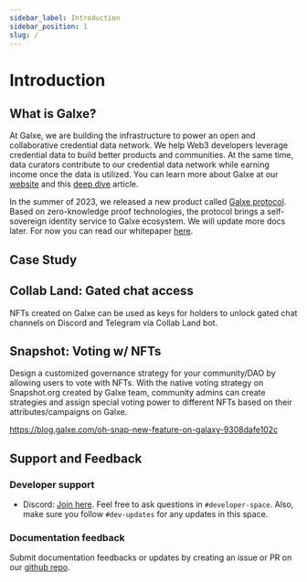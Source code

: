 ```yaml
---
sidebar_label: Introduction
sidebar_position: 1
slug: /
---
```


# Introduction

## What is Galxe?

At Galxe, we are building the infrastructure to power an open and collaborative credential data network. We help Web3 developers leverage credential data to build better products and communities. At the same time, data curators contribute to our credential data network while earning income once the data is utilized. You can learn more about Galxe at our [website](http://galxe.com) and this [deep dive](https://blog.galxe.com/deep-dive-into-project-galaxy-abd33eceb19b) article.

In the summer of 2023, we released a new product called [Galxe protocol](https://galxe.com/protocol). Based on zero-knowledge proof technologies, the protocol brings a self-sovereign identity service to Galxe ecosystem. We will update more docs later. For now you can read our whitepaper [here](https://github.com/Galxe/protocol-whitepaper).

## Case Study

## Collab Land: Gated chat access

NFTs created on Galxe can be used as keys for holders to unlock gated chat channels on Discord and Telegram via Collab Land bot.

## Snapshot: Voting w/ NFTs

Design a customized governance strategy for your community/DAO by allowing users to vote with NFTs. With the native voting strategy on Snapshot.org created by Galxe team, community admins can create strategies and assign special voting power to different NFTs based on their attributes/campaigns on Galxe.

<https://blog.galxe.com/oh-snap-new-feature-on-galaxy-9308dafe102c>


## Support and Feedback

### Developer support

- Discord: [Join here](https://discord.io/GalxeHQ). Feel free to ask questions in `#developer-space`. Also, make sure you follow `#dev-updates` for any updates in this space.

### Documentation feedback

Submit documentation feedbacks or updates by creating an issue or PR on our [github repo](https://github.com/GalxeHQ/galxe-docs).
